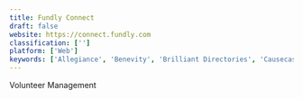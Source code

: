 ```yaml
---
title: Fundly Connect
draft: false 
website: https://connect.fundly.com
classification: ['']
platform: ['Web']
keywords: ['Allegiance', 'Benevity', 'Brilliant Directories', 'Causecast', 'Commit Change', 'DonorStudio Suite', 'EMS Planner', 'GivePulse', 'List Master CRM', 'ROVIR', 'Samaritan', 'SignUpGenius', 'SuperMeets', 'VSys One', 'Volgistics', 'Volunteer Matrix', 'Volunteer Scheduler Pro', 'VolunteerLocal', 'VolunteerMark', 'VolunteerUP']
---
```

Volunteer Management